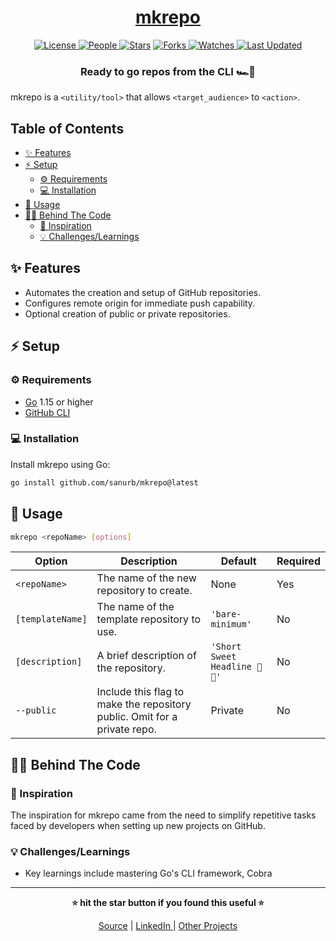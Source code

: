 <div align = "center">

<h1><a href="https://github.com/sanurb/mkrepo">mkrepo</a></h1>

<a href="https://github.com/sanurb/mkrepo/blob/main/LICENSE">
<img alt="License" src="https://img.shields.io/github/license/sanurb/mkrepo?style=flat&color=eee&label="> </a>

<a href="https://github.com/sanurb/mkrepo/graphs/contributors">
<img alt="People" src="https://img.shields.io/github/contributors/sanurb/mkrepo?style=flat&color=ffaaf2&label=People"> </a>

<a href="https://github.com/sanurb/mkrepo/stargazers">
<img alt="Stars" src="https://img.shields.io/github/stars/sanurb/mkrepo?style=flat&color=98c379&label=Stars"></a>

<a href="https://github.com/sanurb/mkrepo/network/members">
<img alt="Forks" src="https://img.shields.io/github/forks/sanurb/mkrepo?style=flat&color=66a8e0&label=Forks"> </a>

<a href="https://github.com/sanurb/mkrepo/watchers">
<img alt="Watches" src="https://img.shields.io/github/watchers/sanurb/mkrepo?style=flat&color=f5d08b&label=Watches"> </a>

<a href="https://github.com/sanurb/mkrepo/pulse">
<img alt="Last Updated" src="https://img.shields.io/github/last-commit/sanurb/mkrepo?style=flat&color=e06c75&label="> </a>

<h3>Ready to go repos from the CLI 🏎️💨</h3>

</div>

mkrepo is a `<utility/tool>` that allows `<target_audience>` to `<action>`.

<!-- START doctoc generated TOC please keep comment here to allow auto update -->
<!-- DON'T EDIT THIS SECTION, INSTEAD RE-RUN doctoc TO UPDATE -->
## Table of Contents

- [✨ Features](#-features)
- [⚡ Setup](#-setup)
  - [⚙️ Requirements](#-requirements)
  - [💻 Installation](#-installation)
- [🚀 Usage](#-usage)
- [🧑‍💻 Behind The Code](#-behind-the-code)
  - [🌈 Inspiration](#-inspiration)
  - [💡 Challenges/Learnings](#-challengeslearnings)

<!-- END doctoc generated TOC please keep comment here to allow auto update -->

## ✨ Features

- Automates the creation and setup of GitHub repositories.
- Configures remote origin for immediate push capability.
- Optional creation of public or private repositories.

## ⚡ Setup

### ⚙️ Requirements

- [Go](https://golang.org/dl/) 1.15 or higher
- [GitHub CLI](https://cli.github.com/)

### 💻 Installation

Install mkrepo using Go:

```bash
go install github.com/sanurb/mkrepo@latest
```

## 🚀 Usage

```bash
mkrepo <repoName> [options]
```


| Option         | Description                                                               | Default                         | Required |
|----------------|---------------------------------------------------------------------------|---------------------------------|----------|
| `<repoName>`   | The name of the new repository to create.                                 | None                            | Yes      |
| `[templateName]` | The name of the template repository to use.                              | `'bare-minimum'`                | No       |
| `[description]` | A brief description of the repository.                                   | `'Short Sweet Headline 🎇🎉'`   | No       |
| `--public`     | Include this flag to make the repository public. Omit for a private repo. | Private                         | No       |


## 🧑‍💻 Behind The Code

### 🌈 Inspiration

The inspiration for mkrepo came from the need to simplify repetitive tasks faced by developers when setting up new projects on GitHub.

### 💡 Challenges/Learnings

- Key learnings include mastering Go's CLI framework, Cobra

<hr>

<div align="center">

<strong>⭐ hit the star button if you found this useful ⭐</strong><br>

<a href="https://github.com/sanurb/mkrepo">Source</a>
| <a href="https://linkedin.com/in/sanurb" target="_blank">LinkedIn </a>
| <a href="https://sanurb.github.io/projects" target="_blank">Other Projects </a>

</div>